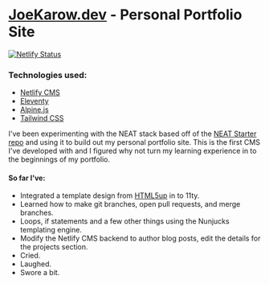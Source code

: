 # [JoeKarow.dev](https://joekarow.dev) - Personal Portfolio Site
[![Netlify Status](https://api.netlify.com/api/v1/badges/62dec45a-4dd7-40ed-ae99-0531678d3726/deploy-status)](https://app.netlify.com/sites/joekarow/deploys)



### Technologies used:

- [Netlify CMS](https://www.netlifycms.org/)
- [Eleventy](https://www.11ty.dev/)
- [Alpine.js](https://github.com/alpinejs/alpine)
- [Tailwind CSS](https://tailwindcss.com/)

I've been experimenting with the NEAT stack based off of the [NEAT Starter repo](https://github.com/surjithctly/neat-starter) and using it to build out my personal portfolio site. This is the first CMS I've developed with and I figured why not turn my learning experience in to the beginnings of my portfolio.

#### So far I've:
* Integrated a template design from [HTML5up](https://html5up.net/) in to 11ty.
* Learned how to make git branches, open pull requests, and merge branches.
* Loops, if statements and a few other things using the Nunjucks templating engine.
* Modify the Netlify CMS backend to author blog posts, edit the details for the projects section.
* Cried.
* Laughed.
* Swore a bit.
